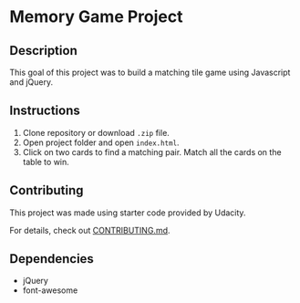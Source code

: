 # Memory Game Project

## Description

This goal of this project was to build a matching tile game using Javascript and jQuery. 

## Instructions

1. Clone repository or download `.zip` file.
2. Open project folder and open `index.html`.
3. Click on two cards to find a matching pair. Match all the cards on the table to win. 

## Contributing

This project was made using starter code provided by Udacity.

For details, check out [CONTRIBUTING.md](CONTRIBUTING.md).

## Dependencies

- jQuery
- font-awesome

